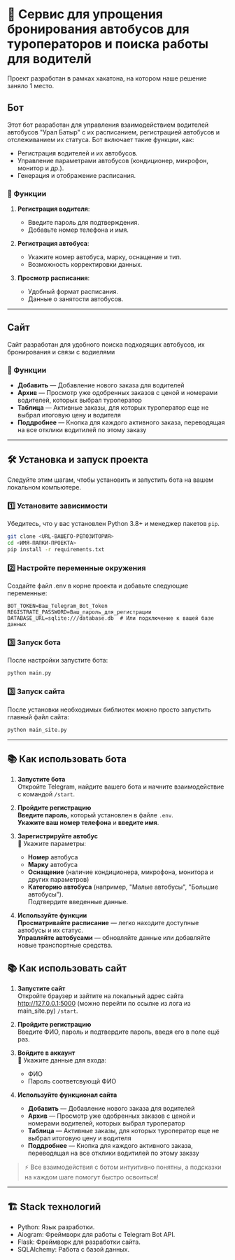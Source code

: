 # 🚌 Сервис для упрощения бронирования автобусов для туроператоров и поиска работы для водителй
Проект разработан в рамках хакатона, на котором наше решение заняло 1 место.

## Бот
Этот бот разработан для управления взаимодействием водителей автобусов "Урал Батыр" с их расписанием, регистрацией
автобусов и отслеживанием их статуса. Бот включает такие функции, как:

- Регистрация водителей и их автобусов.
- Управление параметрами автобусов (кондиционер, микрофон, монитор и др.).
- Генерация и отображение расписания.

### 🚀 Функции

1. **Регистрация водителя**:
    - Введите пароль для подтверждения.
    - Добавьте номер телефона и имя.

2. **Регистрация автобуса**:
    - Укажите номер автобуса, марку, оснащение и тип.
    - Возможность корректировки данных.

3. **Просмотр расписания**:
    - Удобный формат расписания.
    - Данные о занятости автобусов.

---

## Сайт
Сайт разработан для удобного поиска подходящих автобусов, их бронирования и связи с водиелями

### 🚀 Функции
- **Добавить** — Добавление нового заказа для водителей
- **Архив** — Просмотр уже одобренных заказов с ценой и номерами водителей, которых выбрал туроператор
- **Таблица** — Активные заказы, для которых туроператор еще не выбрал итоговую цену и водителя
- **Поддробнее** — Кнопка для каждого активного заказа, переводящая на все отклики водитилей по этому заказу

---

## 🛠️ Установка и запуск проекта

Следуйте этим шагам, чтобы установить и запустить бота на вашем локальном компьютере.

### 1️⃣ Установите зависимости

Убедитесь, что у вас установлен Python 3.8+ и менеджер пакетов `pip`.

```bash
git clone <URL-ВАШЕГО-РЕПОЗИТОРИЯ>
cd <ИМЯ-ПАПКИ-ПРОЕКТА>
pip install -r requirements.txt
```


### 2️⃣ Настройте переменные окружения

Создайте файл .env в корне проекта и добавьте следующие переменные:

```env
BOT_TOKEN=Ваш_Telegram_Bot_Token
REGISTRATE_PASSWORD=Ваш_пароль_для_регистрации
DATABASE_URL=sqlite:///database.db  # Или подключение к вашей базе данных
```

### 3️⃣ Запуск бота

После настройки запустите бота:

```bash
python main.py
```

### 3️⃣ Запуск сайта
После установки необходимых библиотек можно просто запустить главный файл сайта:

```bash
python main_site.py
```

---

## 📚 Как использовать бота

1. **Запустите бота**  
   Откройте Telegram, найдите вашего бота и начните взаимодействие с командой `/start`.

2. **Пройдите регистрацию**  
   **Введите пароль**, который установлен в файле `.env`.  
   **Укажите ваш номер телефона** и **введите имя**.

3. **Зарегистрируйте автобус**  
   🚌 Укажите параметры:
    - **Номер** автобуса
    - **Марку** автобуса
    - **Оснащение** (наличие кондиционера, микрофона, монитора и других параметров)
    - **Категорию автобуса** (например, "Малые автобусы", "Большие автобусы").  
      Подтвердите введенные данные.

4. **Используйте функции**  
    **Просматривайте расписание** — легко находите доступные автобусы и их статус.  
    **Управляйте автобусами** — обновляйте данные или добавляйте новые транспортные средства.

## 📚 Как использовать сайт
1. **Запустите сайт**  
   Откройте браузер и зайтите на локальный адрес сайта http://127.0.0.1:5000 (можно перейти по ссылке из лога из main_site.py) `/start`.

2. **Пройдите регистрацию**  
   Введите ФИО, пароль и подтвердите пароль, введя его в поле ещё раз.  

3. **Войдите в аккаунт**  
   🚌 Укажите данные для входа:
    - ФИО
    - Пароль соответсвующй ФИО

4. **Используйте функционал сайта**  
    - **Добавить** — Добавление нового заказа для водителей
    - **Архив** — Просмотр уже одобренных заказов с ценой и номерами водителей, которых выбрал туроператор
    - **Таблица** — Активные заказы, для которых туроператор еще не выбрал итоговую цену и водителя
    - **Поддробнее** — Кнопка для каждого активного заказа, переводящая на все отклики водитилей по этому заказу

> ⚡ Все взаимодействия с ботом интуитивно понятны, а подсказки на каждом шаге помогут быстро освоиться!
> 
---
## 🏗️ Stack технологий
- Python: Язык разработки.
- Aiogram: Фреймворк для работы с Telegram Bot API.
- Flask: Фреймворк для разработки сайта.
- SQLAlchemy: Работа с базой данных.
